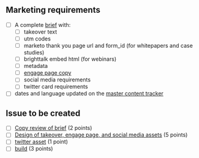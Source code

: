 
## Marketing requirements

- [ ] A complete [brief]() with:
    - [ ] takeover text
    - [ ] utm codes
    - [ ] marketo thank you page url and form_id (for whitepapers and case studies)
    - [ ] brighttalk embed html (for webinars)
    - [ ] metadata
    - [ ] [engage page copy]()
    - [ ] social media requirements
    - [ ] twitter card requirements
- [ ] dates and language updated on the [master content tracker](https://docs.google.com/spreadsheets/d/1MaFd-ZHWpRVjIP9Sj_dOCIGOtl-GJYbrXewt5EG4m80/edit#gid=564832475)

## Issue to be created

- [ ] [Copy review of brief](https://github.com/canonical-web-and-design/ubuntu.com/issues/new?title=[takeover]+Review+takeover+and+engage+page+copy) (2 points)
- [ ] [Design of takeover, engage page, and social media assets](https://github.com/canonical-web-and-design/ubuntu.com/issues/new?title=[takeover]+social+assets&body=Create+assets+for+takeover,+engage+page,+and+social+media) (5 points)
- [ ] [twitter asset](https://github.com/canonical-web-and-design/ubuntu.com/issues/new?title=[takeover]+twitter+asset) (1 point)
- [ ] [build](https://github.com/canonical-web-and-design/ubuntu.com/issues/new?title=[takeover]+Build) (3 points)
